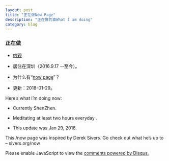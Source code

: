 ```yaml
---
layout: post
title: "正在做Now Page"
description: "正在做的事What I am doing"
category: blog
---
```


### 正在做



- [内观](https://www.dhamma.org/zh-HANS/index)


- 居住在深圳（2016.9.17 --至今）。


- 为什么有“[now page](http://nownownow.com/about)”？

- 更新：2018-01-29。

Here’s what I’m doing now:

- Currently ShenZhen.

- Meditating at least two hours everyday . 

- This update was Jan 29, 2018.

This /now page was inspired by Derek Sivers. Go check out what he’s up to – sivers.org/now 


<div id="disqus_thread"></div>
<script>

/**
*  RECOMMENDED CONFIGURATION VARIABLES: EDIT AND UNCOMMENT THE SECTION BELOW TO INSERT DYNAMIC VALUES FROM YOUR PLATFORM OR CMS.
*  LEARN WHY DEFINING THESE VARIABLES IS IMPORTANT: https://disqus.com/admin/universalcode/#configuration-variables*/
/*
var disqus_config = function () {
this.page.url = https://violettianjie.github.io;  // Replace PAGE_URL with your page's canonical URL variable
this.page.identifier = https://violettianjie.github.io; // Replace PAGE_IDENTIFIER with your page's unique identifier variable
};
*/
(function() { // DON'T EDIT BELOW THIS LINE
var d = document, s = d.createElement('script');
s.src = 'https://https-violettianjie-github-io-1.disqus.com/embed.js';
s.setAttribute('data-timestamp', +new Date());
(d.head || d.body).appendChild(s);
})();
</script>
<noscript>Please enable JavaScript to view the <a href="https://disqus.com/?ref_noscript">comments powered by Disqus.</a></noscript>



